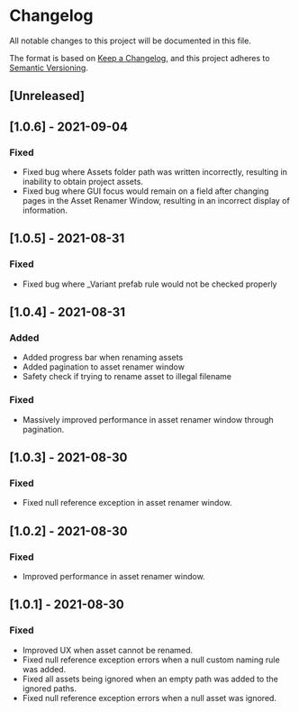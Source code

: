 # Changelog
All notable changes to this project will be documented in this file.

The format is based on [Keep a Changelog](https://keepachangelog.com/en/1.0.0/),
and this project adheres to [Semantic Versioning](https://semver.org/spec/v2.0.0.html).

## [Unreleased]

## [1.0.6] - 2021-09-04
### Fixed
- Fixed bug where Assets folder path was written incorrectly, resulting in inability to obtain project assets.
- Fixed bug where GUI focus would remain on a field after changing pages in the Asset Renamer Window, resulting in an incorrect display of information.

## [1.0.5] - 2021-08-31
### Fixed
- Fixed bug where _Variant prefab rule would not be checked properly

## [1.0.4] - 2021-08-31
### Added
- Added progress bar when renaming assets
- Added pagination to asset renamer window
- Safety check if trying to rename asset to illegal filename
### Fixed
- Massively improved performance in asset renamer window through pagination.

## [1.0.3] - 2021-08-30
### Fixed
- Fixed null reference exception in asset renamer window.

## [1.0.2] - 2021-08-30
### Fixed
- Improved performance in asset renamer window.

## [1.0.1] - 2021-08-30
### Fixed
- Improved UX when asset cannot be renamed.
- Fixed null reference exception errors when a null custom naming rule was added.
- Fixed all assets being ignored when an empty path was added to the ignored paths.
- Fixed null reference exception errors when a null asset was ignored.